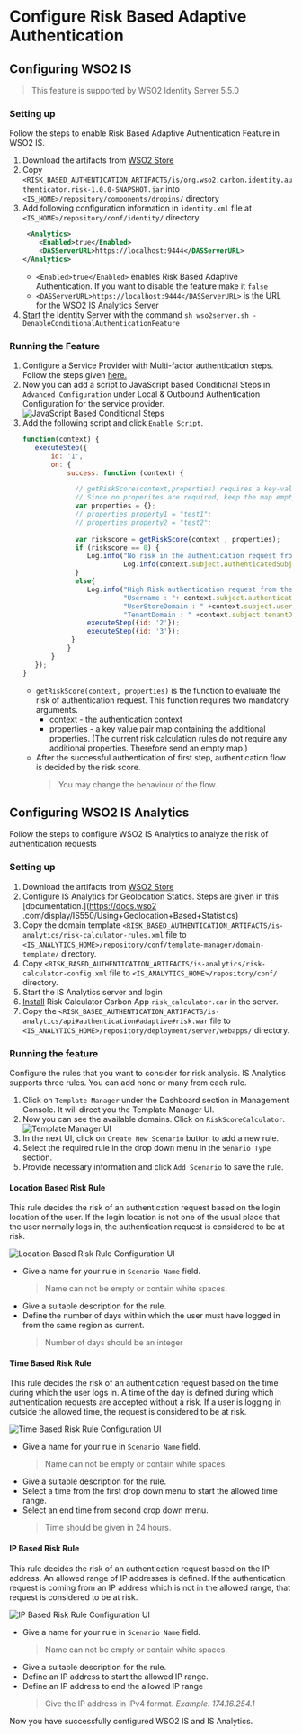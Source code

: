 # Configure Risk Based Adaptive Authentication

## Configuring WSO2 IS
>This feature is supported by WSO2 Identity Server 5.5.0

### Setting up

Follow the steps to enable Risk Based Adaptive Authentication Feature in WSO2 IS.

1. Download the artifacts from [WSO2 Store](https://store.wso2.com/store/assets/isconnector/list)
2. Copy `<RISK_BASED_AUTHENTICATION_ARTIFACTS/is/org.wso2.carbon.identity.authenticator.risk-1.0.0-SNAPSHOT.jar` into 
`<IS_HOME>/repository/components/dropins/` directory
2. Add following configuration information in `identity.xml` file at `<IS_HOME>/repository/conf/identity/` directory
    ```xml
     <Analytics>
        <Enabled>true</Enabled>
        <DASServerURL>https://localhost:9444</DASServerURL>
    </Analytics>
    ```
   * `<Enabled>true</Enabled>` enables Risk Based Adaptive Authentication. If you want to disable the feature make it 
  `false`
   * `<DASServerURL>https://localhost:9444</DASServerURL>` is the URL for the WSO2 IS Analytics Server
3. [Start](https://docs.wso2.com/display/IS550/Running+the+Product) the Identity Server with the command `sh wso2server.sh -DenableConditionalAuthenticationFeature`

### Running the Feature

1. Configure a Service Provider with Multi-factor authentication steps. Follow the steps given [here.](https://docs.wso2.com/pages/viewpage.action?pageId=85384955)
2. Now you can add a script to JavaScript based Conditional Steps in `Advanced Configuration` under Local & Outbound 
Authentication Configuration for the service provider.
![JavaScript Based Conditional Steps](img/JavaScriptBasedConditionalSteps.png)
3. Add the following script and click `Enable Script`.
    ```javascript
    function(context) {
       executeStep({
           id: '1',
           on: {
               success: function (context) {
    
                 // getRiskScore(context,properties) requires a key-value pair map as the second argument. 
                 // Since no properites are required, keep the map empty
                 var properties = {};
                 // properties.property1 = "test1";
                 // properties.property2 = "test2";
                 
                 var riskscore = getRiskScore(context , properties);
                 if (riskscore == 0) {
                    Log.info("No risk in the authentication request from user " + context.subject.authenticatedSubjectIdentifier);
                             Log.info(context.subject.authenticatedSubjectIdentifier);
                 }
                 else{
                    Log.info("High Risk authentication request from the user {"+
                             "Username : "+ context.subject.authenticatedSubjectIdentifier + ", " +
                             "UserStoreDomain : " +context.subject.userStoreDomain + ", " +
                             "TenantDomain : " +context.subject.tenantDomain + "}");
                    executeStep({id: '2'});
                    executeStep({id: '3'});
                }
               }  
           }
       });
    }
    ```
   * `getRiskScore(context, properties)` is the function to evaluate the risk of authentication request. This function requires two mandatory arguments. 
        * context - the authentication context
        * properties - a key value pair map containing the additional properties. (The current risk calculation rules
         do not require any additional properties. Therefore send an empty map.)
   * After the successful authentication of first step, authentication flow is decided by the risk score.
        > You may change the behaviour of the flow.
   
## Configuring WSO2 IS Analytics

Follow the steps to configure WSO2 IS Analytics to analyze the risk of authentication requests

### Setting up

1. Download the artifacts from [WSO2 Store](https://store.wso2.com/store/assets/isconnector/list)
1. Configure IS Analytics for Geolocation Statics. Steps are given in this [documentation.](https://docs.wso2
.com/display/IS550/Using+Geolocation+Based+Statistics)
2. Copy the domain template `<RISK_BASED_AUTHENTICATION_ARTIFACTS/is-analytics/risk-calculator-rules.xml` file to 
`<IS_ANALYTICS_HOME>/repository/conf/template-manager/domain-template/` directory.
3. Copy `<RISK_BASED_AUTHENTICATION_ARTIFACTS/is-analytics/risk-calculator-config.xml` file to `<IS_ANALYTICS_HOME>/repository/conf/` directory.
4. Start the IS Analytics server and login
5. [Install](https://docs.wso2.com/display/DAS310/Packaging+Artifacts+as+a+C-App+Archive#PackagingArtifactsasaC-AppArchive-DeployingacAppDeployingaC-App) Risk Calculator Carbon App `risk_calculator.car` in the server.
6. Copy the `<RISK_BASED_AUTHENTICATION_ARTIFACTS/is-analytics/api#authentication#adaptive#risk.war` file to `<IS_ANALYTICS_HOME>/repository/deployment/server/webapps/` directory.

### Running the feature

 Configure the rules that you want to consider for risk analysis. IS Analytics supports three rules. You can add none
 or many from each rule.
 1. Click on `Template Manager` under the Dashboard section in Management Console. It will direct you the Template 
Manager UI.
2. Now you can see the available domains. Click on `RiskScoreCalculator`.
![Template Manager UI](img/TemplateManagerUI.png)
4. In the next UI, click on `Create New Scenario` button to add a new rule. 
5. Select the required rule in the drop down menu in the `Senario Type` section. 
6. Provide necessary information and click `Add Scenario` to save the rule.

#### Location Based Risk Rule

This rule decides the risk of an authentication request based on the login location of the user. If the login 
location is not one of the usual place that the user normally logs in, the authentication request is considered to 
be at risk. 
 
![Location Based Risk Rule Configuration UI](img/LocationBasedRiskRule.png)

* Give a name for your rule in `Scenario Name` field.
    > Name can not be empty or contain white spaces.
* Give a suitable description for the rule.
* Define the number of days within which the user must have logged in from the same region as current.
    > Number of days should be an integer

#### Time Based Risk Rule

This rule decides the risk of an authentication request based on the time during which the user logs in. A time
 of the day is defined during which authentication requests are accepted without a risk. If a user is logging 
 in outside the allowed time, the request is considered to be at risk.
 
 ![Time Based Risk Rule Configuration UI](img/TimeBasedRiskRule.png)

 
 * Give a name for your rule in `Scenario Name` field.
     > Name can not be empty or contain white spaces.
 * Give a suitable description for the rule.
 * Select a time from the first drop down menu to start the allowed time range.
 * Select an end time from second drop down menu.
     > Time should be given in 24 hours.
 
#### IP Based Risk Rule

This rule decides the risk of an authentication request based on the IP address. An allowed range of IP addresses 
is defined. If the authentication request is coming from an IP address which is not in the allowed range, that 
request is considered to be at risk.

![IP Based Risk Rule Configuration UI](img/IpBasedRiskRule.png)

 * Give a name for your rule in `Scenario Name` field.
    > Name can not be empty or contain white spaces.
 * Give a suitable description for the rule.
 * Define an IP address to start the allowed IP range.
 * Define an IP address to end the allowed IP range
    > Give the IP address in IPv4 format. 
    > *Example: 174.16.254.1*
    
Now you have successfully configured WSO2 IS and IS Analytics. 